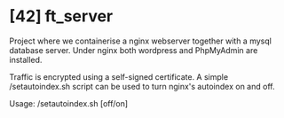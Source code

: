 # [42] ft_server

Project where we containerise a nginx webserver together with a mysql database server.
Under nginx both wordpress and PhpMyAdmin are installed.

Traffic is encrypted using a self-signed certificate. A simple /setautoindex.sh script
can be used to turn nginx's autoindex on and off.

Usage: /setautoindex.sh [off/on]

